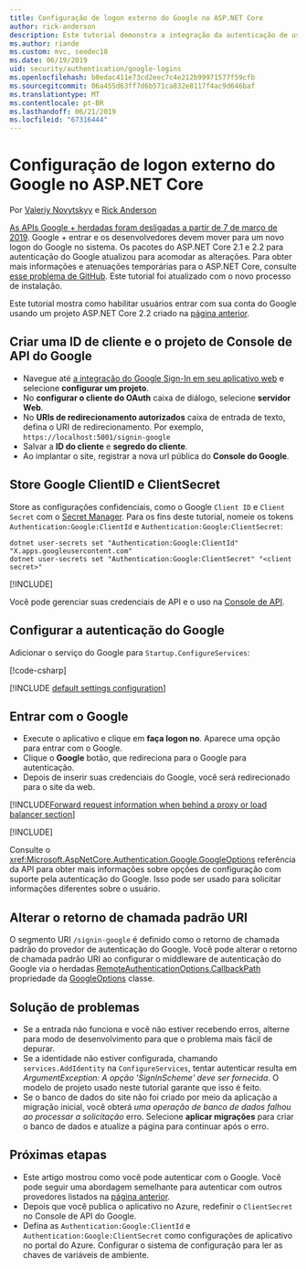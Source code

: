 ```yaml
---
title: Configuração de logon externo do Google no ASP.NET Core
author: rick-anderson
description: Este tutorial demonstra a integração da autenticação de usuário de conta do Google em um aplicativo ASP.NET Core existente.
ms.author: riande
ms.custom: mvc, seodec18
ms.date: 06/19/2019
uid: security/authentication/google-logins
ms.openlocfilehash: b0edac411e73cd2eec7c4e212b99971577f59cfb
ms.sourcegitcommit: 06a455d63ff7d6b571ca832e8117f4ac9d646baf
ms.translationtype: MT
ms.contentlocale: pt-BR
ms.lasthandoff: 06/21/2019
ms.locfileid: "67316444"
---
```

# <a name="google-external-login-setup-in-aspnet-core"></a>Configuração de logon externo do Google no ASP.NET Core

Por [Valeriy Novytskyy](https://github.com/01binary) e [Rick Anderson](https://twitter.com/RickAndMSFT)

[As APIs Google + herdadas foram desligadas a partir de 7 de março de 2019](https://developers.google.com/+/api-shutdown). Google + entrar e os desenvolvedores devem mover para um novo logon do Google no sistema. Os pacotes do ASP.NET Core 2.1 e 2.2 para autenticação do Google atualizou para acomodar as alterações. Para obter mais informações e atenuações temporárias para o ASP.NET Core, consulte [esse problema de GitHub](https://github.com/aspnet/AspNetCore/issues/6486). Este tutorial foi atualizado com o novo processo de instalação.

Este tutorial mostra como habilitar usuários entrar com sua conta do Google usando um projeto ASP.NET Core 2.2 criado na [página anterior](xref:security/authentication/social/index).

## <a name="create-a-google-api-console-project-and-client-id"></a>Criar uma ID de cliente e o projeto de Console de API do Google

* Navegue até [a integração do Google Sign-In em seu aplicativo web](https://developers.google.com/identity/sign-in/web/devconsole-project) e selecione **configurar um projeto**.
* No **configurar o cliente do OAuth** caixa de diálogo, selecione **servidor Web**.
* No **URIs de redirecionamento autorizados** caixa de entrada de texto, defina o URI de redirecionamento. Por exemplo, `https://localhost:5001/signin-google`
* Salvar a **ID do cliente** e **segredo do cliente**.
* Ao implantar o site, registrar a nova url pública do **Console do Google**.

## <a name="store-google-clientid-and-clientsecret"></a>Store Google ClientID e ClientSecret

Store as configurações confidenciais, como o Google `Client ID` e `Client Secret` com o [Secret Manager](xref:security/app-secrets). Para os fins deste tutorial, nomeie os tokens `Authentication:Google:ClientId` e `Authentication:Google:ClientSecret`:

```console
dotnet user-secrets set "Authentication:Google:ClientId" "X.apps.googleusercontent.com"
dotnet user-secrets set "Authentication:Google:ClientSecret" "<client secret>"
```

[!INCLUDE[](~/includes/environmentVarableColon.md)]

Você pode gerenciar suas credenciais de API e o uso na [Console de API](https://console.developers.google.com/apis/dashboard).

## <a name="configure-google-authentication"></a>Configurar a autenticação do Google

Adicionar o serviço do Google para `Startup.ConfigureServices`:

[!code-csharp[](~/security/authentication/social/social-code/StartupGoogle.cs?name=snippet_ConfigureServices&highlight=10-18)]

[!INCLUDE [default settings configuration](includes/default-settings2-2.md)]

## <a name="sign-in-with-google"></a>Entrar com o Google

* Execute o aplicativo e clique em **faça logon no**. Aparece uma opção para entrar com o Google.
* Clique o **Google** botão, que redireciona para o Google para autenticação.
* Depois de inserir suas credenciais do Google, você será redirecionado para o site da web.

[!INCLUDE[Forward request information when behind a proxy or load balancer section](includes/forwarded-headers-middleware.md)]

[!INCLUDE[](includes/chain-auth-providers.md)]

Consulte o <xref:Microsoft.AspNetCore.Authentication.Google.GoogleOptions> referência da API para obter mais informações sobre opções de configuração com suporte pela autenticação do Google. Isso pode ser usado para solicitar informações diferentes sobre o usuário.

## <a name="change-the-default-callback-uri"></a>Alterar o retorno de chamada padrão URI

O segmento URI `/signin-google` é definido como o retorno de chamada padrão do provedor de autenticação do Google. Você pode alterar o retorno de chamada padrão URI ao configurar o middleware de autenticação do Google via o herdadas [RemoteAuthenticationOptions.CallbackPath](/dotnet/api/microsoft.aspnetcore.authentication.remoteauthenticationoptions.callbackpath) propriedade da [GoogleOptions](/dotnet/api/microsoft.aspnetcore.authentication.google.googleoptions) classe.

## <a name="troubleshooting"></a>Solução de problemas

* Se a entrada não funciona e você não estiver recebendo erros, alterne para modo de desenvolvimento para que o problema mais fácil de depurar.
* Se a identidade não estiver configurada, chamando `services.AddIdentity` na `ConfigureServices`, tentar autenticar resulta em *ArgumentException: A opção 'SignInScheme' deve ser fornecida*. O modelo de projeto usado neste tutorial garante que isso é feito.
* Se o banco de dados do site não foi criado por meio da aplicação a migração inicial, você obterá *uma operação de banco de dados falhou ao processar a solicitação* erro. Selecione **aplicar migrações** para criar o banco de dados e atualize a página para continuar após o erro.

## <a name="next-steps"></a>Próximas etapas

* Este artigo mostrou como você pode autenticar com o Google. Você pode seguir uma abordagem semelhante para autenticar com outros provedores listados na [página anterior](xref:security/authentication/social/index).
* Depois que você publica o aplicativo no Azure, redefinir o `ClientSecret` no Console de API do Google.
* Defina as `Authentication:Google:ClientId` e `Authentication:Google:ClientSecret` como configurações de aplicativo no portal do Azure. Configurar o sistema de configuração para ler as chaves de variáveis de ambiente.
